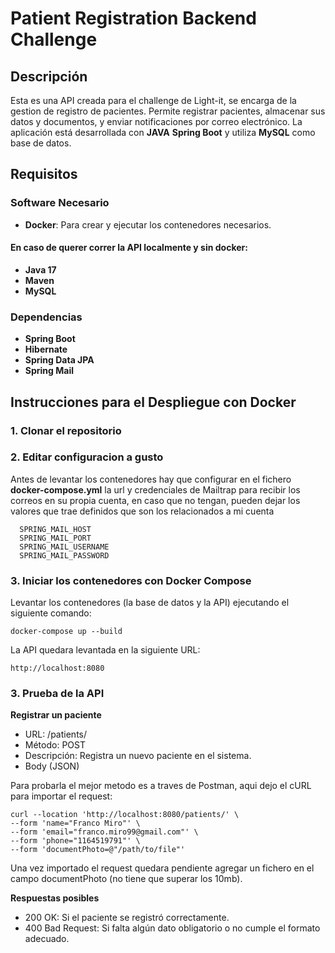 # Patient Registration Backend Challenge

## Descripción

Esta es una API creada para el challenge de Light-it, se encarga de la gestion de registro de pacientes. Permite registrar pacientes, almacenar sus datos y documentos, y enviar notificaciones por correo electrónico. 
La aplicación está desarrollada con **JAVA**  **Spring Boot** y utiliza **MySQL** como base de datos. 

## Requisitos

### Software Necesario

- **Docker**: Para crear y ejecutar los contenedores necesarios.
  
#### En caso de querer correr la API localmente y sin docker:
- **Java 17**
- **Maven**
- **MySQL**

### Dependencias

- **Spring Boot**
- **Hibernate**
- **Spring Data JPA**
- **Spring Mail**

## Instrucciones para el Despliegue con Docker

### 1. Clonar el repositorio

### 2. Editar configuracion a gusto
Antes de levantar los contenedores hay que configurar en el fichero **docker-compose.yml** la url y credenciales de Mailtrap para recibir los correos en su propia cuenta, en caso que no tengan, pueden dejar los valores que trae definidos que son los relacionados a mi cuenta 
              
      SPRING_MAIL_HOST
      SPRING_MAIL_PORT
      SPRING_MAIL_USERNAME
      SPRING_MAIL_PASSWORD
      
### 3. Iniciar los contenedores con Docker Compose


Levantar los contenedores (la base de datos y la API) ejecutando el siguiente comando:

    docker-compose up --build

La API quedara levantada en la siguiente URL: 

    http://localhost:8080

### 3. Prueba de la API
**Registrar un paciente**

- URL: /patients/
- Método: POST
- Descripción: Registra un nuevo paciente en el sistema.
- Body (JSON)

Para probarla el mejor metodo es a traves de Postman, aqui dejo el cURL para importar el request: 

    curl --location 'http://localhost:8080/patients/' \
    --form 'name="Franco Miro"' \
    --form 'email="franco.miro99@gmail.com"' \
    --form 'phone="1164519791"' \
    --form 'documentPhoto=@"/path/to/file"'

Una vez importado el request quedara pendiente agregar un fichero en el campo documentPhoto (no tiene que superar los 10mb). 

**Respuestas posibles**
- 200 OK: Si el paciente se registró correctamente.
- 400 Bad Request: Si falta algún dato obligatorio o no cumple el formato adecuado.



  
